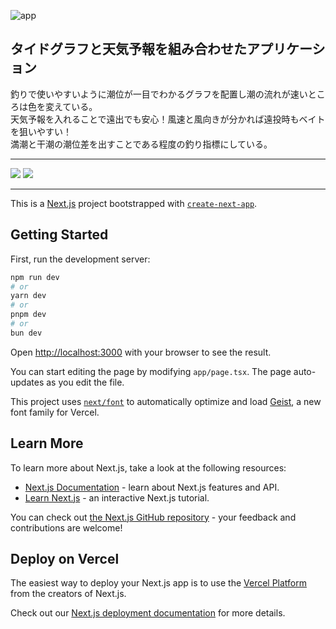 ![app](https://github.com/user-attachments/assets/929f21ed-d146-4e78-ba93-24abd884693b)

## タイドグラフと天気予報を組み合わせたアプリケーション
釣りで使いやすいように潮位が一目でわかるグラフを配置し潮の流れが速いところは色を変えている。<br>
天気予報を入れることで遠出でも安心！風速と風向きが分かれば遠投時もベイトを狙いやすい！<br>
満潮と干潮の潮位差を出すことである程度の釣り指標にしている。<br>
<hr>
<img src="https://img.shields.io/badge/-TYPESCRIPT-000000.svg?logo=typescriptjs&style=for-the-badge">
<img src="https://img.shields.io/badge/-NEXT.JS-000000.svg?logo=typescriptjs&style=for-the-badge">
<hr>

This is a [Next.js](https://nextjs.org) project bootstrapped with [`create-next-app`](https://nextjs.org/docs/app/api-reference/cli/create-next-app).

## Getting Started

First, run the development server:

```bash
npm run dev
# or
yarn dev
# or
pnpm dev
# or
bun dev
```

Open [http://localhost:3000](http://localhost:3000) with your browser to see the result.

You can start editing the page by modifying `app/page.tsx`. The page auto-updates as you edit the file.

This project uses [`next/font`](https://nextjs.org/docs/app/building-your-application/optimizing/fonts) to automatically optimize and load [Geist](https://vercel.com/font), a new font family for Vercel.

## Learn More

To learn more about Next.js, take a look at the following resources:

- [Next.js Documentation](https://nextjs.org/docs) - learn about Next.js features and API.
- [Learn Next.js](https://nextjs.org/learn) - an interactive Next.js tutorial.

You can check out [the Next.js GitHub repository](https://github.com/vercel/next.js) - your feedback and contributions are welcome!

## Deploy on Vercel

The easiest way to deploy your Next.js app is to use the [Vercel Platform](https://vercel.com/new?utm_medium=default-template&filter=next.js&utm_source=create-next-app&utm_campaign=create-next-app-readme) from the creators of Next.js.

Check out our [Next.js deployment documentation](https://nextjs.org/docs/app/building-your-application/deploying) for more details.
